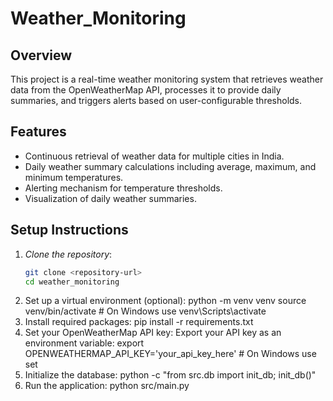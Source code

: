 # Weather_Monitoring

## Overview
This project is a real-time weather monitoring system that retrieves weather data from the OpenWeatherMap API, processes it to provide daily summaries, and triggers alerts based on user-configurable thresholds.

## Features
- Continuous retrieval of weather data for multiple cities in India.
- Daily weather summary calculations including average, maximum, and minimum temperatures.
- Alerting mechanism for temperature thresholds.
- Visualization of daily weather summaries.

## Setup Instructions

1. *Clone the repository*:
   ```bash
   git clone <repository-url>
   cd weather_monitoring
2. Set up a virtual environment (optional): python -m venv venv
source venv/bin/activate  # On Windows use venv\Scripts\activate
3. Install required packages: pip install -r requirements.txt
4. Set your OpenWeatherMap API key: Export your API key as an environment variable: export OPENWEATHERMAP_API_KEY='your_api_key_here'  # On Windows use set
5. Initialize the database: python -c "from src.db import init_db; init_db()"
6. Run the application: python src/main.py 
